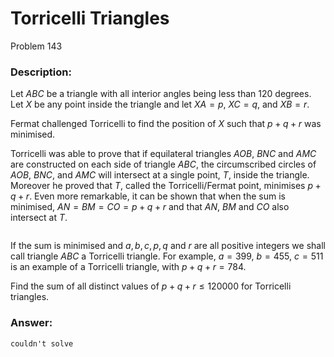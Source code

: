 # Torricelli Triangles
Problem 143
### Description:
Let $ABC$ be a triangle with all interior angles being less than $120$ degrees. Let $X$ be any point inside the triangle and let $XA = p$, $XC = q$, and $XB = r$.

Fermat challenged Torricelli to find the position of $X$ such that $p + q + r$ was minimised.

Torricelli was able to prove that if equilateral triangles $AOB$, $BNC$ and $AMC$ are constructed on each side of triangle $ABC$, the circumscribed circles of $AOB$, $BNC$, and $AMC$ will intersect at a single point, $T$, inside the triangle. Moreover he proved that $T$, called the Torricelli/Fermat point, minimises $p + q + r$. Even more remarkable, it can be shown that when the sum is minimised, $AN = BM = CO = p + q + r$ and that $AN$, $BM$ and $CO$ also intersect at $T$.

<div class="center"><img src="https://projecteuler.net/resources/images/0143_torricelli.png?1678992052" class="dark_img" alt=""></div>

If the sum is minimised and $a, b, c, p, q$ and $r$ are all positive integers we shall call triangle $ABC$ a Torricelli triangle. For example, $a = 399$, $b = 455$, $c = 511$ is an example of a Torricelli triangle, with $p + q + r = 784$.

Find the sum of all distinct values of $p + q + r \le 120000$ for Torricelli triangles.

### Answer:
```
couldn't solve
```
